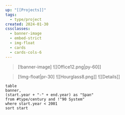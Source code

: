 ```yaml
---
up: "[[Projects]]"
tags:
  - type/project
created: 2024-01-30
cssclasses:
  - banner-image
  - embed-strict
  - img-float
  - cards
  - cards-cols-6
---
```

>[!banner-image] ![[Office12.png|py-60]]

 > [!img-float|pr-30] ![[Hourglass8.png]]
 > ![[Details]]


```dataview
table 
banner,
(start.year + "-" + end.year) as "Span" 
from #type/century and !"90 System"
where start.year < 2001
sort start
```

